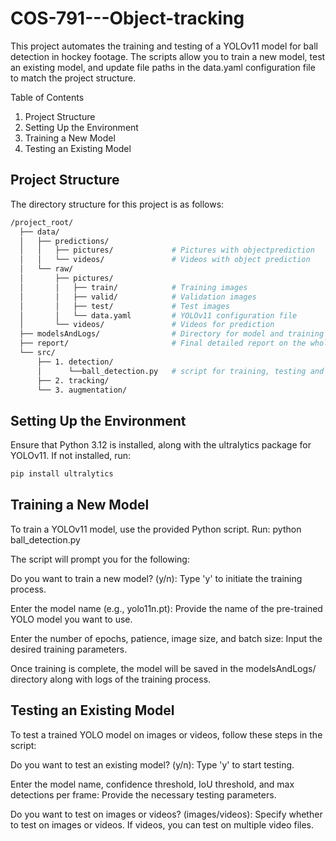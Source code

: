 # COS-791---Object-tracking

This project automates the training and testing of a YOLOv11 model for ball detection in hockey footage. The scripts allow you to train a new model, test an existing model, and update file paths in the data.yaml configuration file to match the project structure.

Table of Contents
1. Project Structure
2. Setting Up the Environment
3. Training a New Model
4. Testing an Existing Model

## Project Structure
The directory structure for this project is as follows:
```bash
/project_root/
  ├── data/
  │   ├── predictions/
  │   │   ├── pictures/             # Pictures with objectprediction
  │   │   └── videos/               # Videos with object prediction
  │   └── raw/
  │       ├── pictures/
  │       │   ├── train/            # Training images
  │       │   ├── valid/            # Validation images
  │       │   ├── test/             # Test images
  │       │   └── data.yaml         # YOLOv11 configuration file
  │       └── videos/               # Videos for prediction
  ├── modelsAndLogs/                # Directory for model and training results
  ├── report/                       # Final detailed report on the whole project process
  └── src/
      ├── 1. detection/
      │      └──ball_detection.py   # script for training, testing and performing ball detection
      ├── 2. tracking/
      └── 3. augmentation/
```

## Setting Up the Environment
Ensure that Python 3.12 is installed, along with the ultralytics package for YOLOv11. If not installed, run:
```bash
pip install ultralytics
```

## Training a New Model
To train a YOLOv11 model, use the provided Python script. Run:
python ball_detection.py

The script will prompt you for the following:

Do you want to train a new model? (y/n):
Type 'y' to initiate the training process.

Enter the model name (e.g., yolo11n.pt):
Provide the name of the pre-trained YOLO model you want to use.

Enter the number of epochs, patience, image size, and batch size:
Input the desired training parameters.

Once training is complete, the model will be saved in the modelsAndLogs/ directory along with logs of the training process.

## Testing an Existing Model
To test a trained YOLO model on images or videos, follow these steps in the script:

Do you want to test an existing model? (y/n):
Type 'y' to start testing.

Enter the model name, confidence threshold, IoU threshold, and max detections per frame:
Provide the necessary testing parameters.

Do you want to test on images or videos? (images/videos):
Specify whether to test on images or videos. If videos, you can test on multiple video files.
